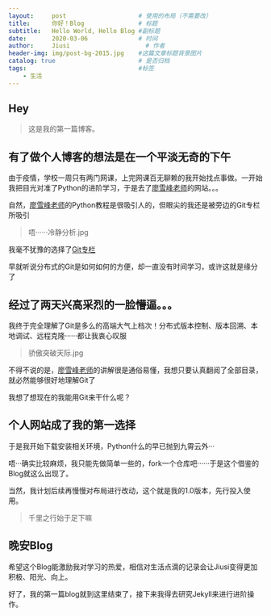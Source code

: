 ```yaml
---
layout:     post                    # 使用的布局（不需要改）
title:      你好！Blog               # 标题 
subtitle:   Hello World, Hello Blog #副标题
date:       2020-03-06              # 时间
author:     Jiusi                     # 作者
header-img: img/post-bg-2015.jpg    #这篇文章标题背景图片
catalog: true                       # 是否归档
tags:                               #标签
    - 生活
---
```


## Hey
>这是我的第一篇博客。

## 有了做个人博客的想法是在一个平淡无奇的下午 
由于疫情，学校一周只有两门网课，上完网课百无聊赖的我开始找点事做。一开始我把目光对准了Python的进阶学习，于是去了[廖雪峰老师](https://www.liaoxuefeng.com)的网站。。。

自然，[廖雪峰老师](https://www.liaoxuefeng.com)的Python教程是很吸引人的，但眼尖的我还是被旁边的Git专栏所吸引
>唔······冷静分析.jpg

我毫不犹豫的选择了[Git专栏](https://www.liaoxuefeng.com/wiki/896043488029600/896067074338496)

早就听说分布式的Git是如何如何的方便，却一直没有时间学习，或许这就是缘分了

## 经过了两天兴高采烈的一脸懵逼。。。
我终于完全理解了Git是多么的高端大气上档次！分布式版本控制、版本回溯、本地调试、远程克隆······都让我衷心叹服
>骄傲突破天际.jpg

不得不说的是，[廖雪峰老师](https://www.liaoxuefeng.com)的讲解很是通俗易懂，我想只要认真翻阅了全部目录，就必然能够很好地理解Git了

我想了想现在的我能用Git来干什么呢？

## 个人网站成了我的第一选择
于是我开始下载安装相关环境，Python什么的早已抛到九霄云外···

唔···确实比较麻烦，我只能先做简单一些的，fork一个仓库吧······于是这个借鉴的Blog就这么出现了。

当然，我计划后续再慢慢对布局进行改动，这个就是我的1.0版本，先行投入使用。
>千里之行始于足下嘛


## 晚安Blog
希望这个Blog能激励我对学习的热爱，相信对生活点滴的记录会让Jiusi变得更加积极、阳光、向上。

好了，我的第一篇blog就到这里结束了，接下来我得去研究Jekyll来进行进阶操作。


